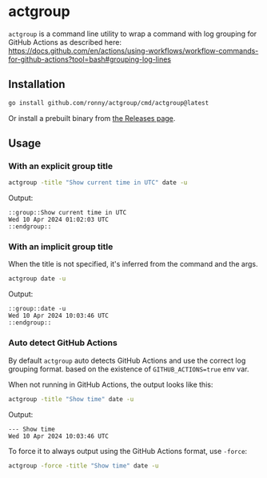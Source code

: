 # actgroup

`actgroup` is a command line utility to wrap a command with log grouping for GitHub Actions
as described here:
https://docs.github.com/en/actions/using-workflows/workflow-commands-for-github-actions?tool=bash#grouping-log-lines

## Installation

```sh
go install github.com/ronny/actgroup/cmd/actgroup@latest
```

Or install a prebuilt binary from [the Releases page](https://github.com/ronny/actgroup/releases).

## Usage

### With an explicit group title

```sh
actgroup -title "Show current time in UTC" date -u
```

Output:

```
::group::Show current time in UTC
Wed 10 Apr 2024 01:02:03 UTC
::endgroup::
```

### With an implicit group title

When the title is not specified, it's inferred from the command and the args.

```sh
actgroup date -u
```

Output:

```
::group::date -u
Wed 10 Apr 2024 10:03:46 UTC
::endgroup::
```

### Auto detect GitHub Actions

By default `actgroup` auto detects GitHub Actions and use the correct log grouping format.
based on the existence of `GITHUB_ACTIONS=true` env var.

When not running in GitHub Actions, the output looks like this:

```sh
actgroup -title "Show time" date -u
```

Output:

```
--- Show time
Wed 10 Apr 2024 10:03:46 UTC
```

To force it to always output using the GitHub Actions format, use `-force`:

```sh
actgroup -force -title "Show time" date -u
```
